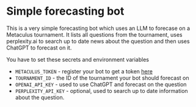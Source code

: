 # Simple forecasting bot

This is a very simple forecasting bot which uses an LLM to forecase on a Metaculus tournament.
It lists all questions from the tournament, uses perplexity.ai to search up to date news about the question and then uses ChatGPT to forecast on it.

You have to set these secrets and environment variables
- `METACULUS_TOKEN` - register your bot to get a token [here](https://www.metaculus.com/aib/)
- `TOURNAMENT_ID` - the ID of the tournament your bot should forecast on
- `OPENAI_API_KEY` - used to use ChatGPT and forecast on the question
- `PERPLEXITY_API_KEY` - optional, used to search up to date information about the question.